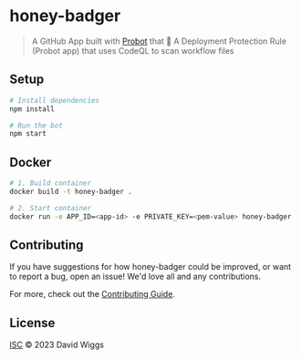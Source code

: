 # honey-badger

> A GitHub App built with [Probot](https://github.com/probot/probot) that 🦡 A Deployment Protection Rule (Probot app) that uses CodeQL to scan workflow files

## Setup

```sh
# Install dependencies
npm install

# Run the bot
npm start
```

## Docker

```sh
# 1. Build container
docker build -t honey-badger .

# 2. Start container
docker run -e APP_ID=<app-id> -e PRIVATE_KEY=<pem-value> honey-badger
```

## Contributing

If you have suggestions for how honey-badger could be improved, or want to report a bug, open an issue! We'd love all and any contributions.

For more, check out the [Contributing Guide](CONTRIBUTING.md).

## License

[ISC](LICENSE) © 2023 David Wiggs
